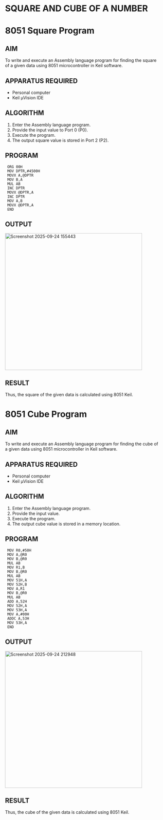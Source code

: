 # SQUARE AND CUBE OF A NUMBER
# 8051 Square  Program

## AIM
To write and execute an Assembly language program for finding the square of a given data using 8051 microcontroller in Keil software.

## APPARATUS REQUIRED
- Personal computer
- Keil μVision IDE

## ALGORITHM
1. Enter the Assembly language program.
2. Provide the input value to Port 0 (P0).
3. Execute the program.
4. The output square value is stored in Port 2 (P2).

## PROGRAM
```
 ORG 00H
 MOV DPTR,#4500H
 MOVX A,@DPTR
 MOV B,A
 MUL AB
 INC DPTR
 MOVX @DPTR,A
 INC DPTR
 MOV A,B
 MOVX @DPTR,A
 END
```

## OUTPUT
<img width="450" height="450" alt="Screenshot 2025-09-24 155443" src="https://github.com/user-attachments/assets/24d7f57e-750d-4a8c-952f-8e41e78000c2" />


## RESULT
Thus, the square of the given data is calculated using 8051 Keil.

# 8051 Cube  Program

## AIM
To write and execute an Assembly language program for finding the cube of a given data using 8051 microcontroller in Keil software.

## APPARATUS REQUIRED
- Personal computer
- Keil μVision IDE

## ALGORITHM
1. Enter the Assembly language program.
2. Provide the input value.
3. Execute the program.
4. The output cube value is stored in a memory location.

## PROGRAM
```
 MOV R0,#50H
 MOV A,@R0
 MOV B,@R0
 MUL AB
 MOV R1,B
 MOV B,@R0
 MUL AB
 MOV 51H,A
 MOV 52H,B
 MOV A,R1
 MOV B,@R0
 MUL AB
 ADD A,52H
 MOV 52H,A
 MOV 53H,A
 MOV A,#00H
 ADDC A,53H
 MOV 53H,A
 END
```

## OUTPUT
<img width="450" height="450" alt="Screenshot 2025-09-24 212948" src="https://github.com/user-attachments/assets/07ed0f4a-579c-4437-bf51-8eb4e3a99e0f" />

## RESULT
Thus, the cube of the given data is calculated using 8051 Keil.
